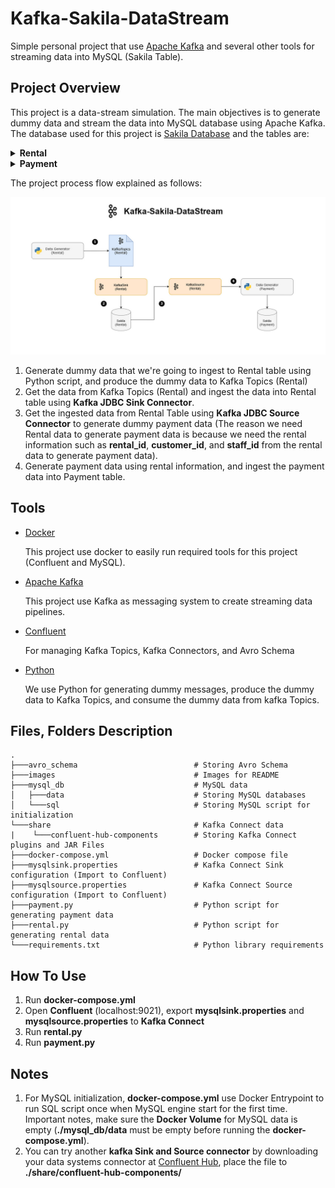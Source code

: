 # Kafka-Sakila-DataStream
Simple personal project that use [Apache Kafka](https://kafka.apache.org/) and several other tools for streaming data into MySQL (Sakila Table).

## Project Overview
This project is a data-stream simulation. The main objectives is to generate dummy data and stream the data into MySQL database using Apache Kafka. The database used for this project is [Sakila Database](https://dev.mysql.com/doc/sakila/en/) and the tables are:
<details><summary><b>Rental</b></summary>
The rental table records informations about rented movies such as what movie was rented, who rented the movie, when it was rented, and when it was/will returned. Here is the table description:

``` SQL
+--------------+--------------------+------+-----+-------------------+-----------------------------------------------+
| Field        | Type               | Null | Key | Default           | Extra                                         |
+--------------+--------------------+------+-----+-------------------+-----------------------------------------------+
| rental_id    | int                | NO   | PRI | NULL              | auto_increment                                |
| rental_date  | datetime           | NO   | MUL | NULL              |                                               |
| inventory_id | mediumint unsigned | NO   | MUL | NULL              |                                               |
| customer_id  | smallint unsigned  | NO   | MUL | NULL              |                                               |
| return_date  | datetime           | YES  |     | NULL              |                                               |
| staff_id     | tinyint unsigned   | NO   | MUL | NULL              |                                               |
| last_update  | timestamp          | NO   |     | CURRENT_TIMESTAMP | DEFAULT_GENERATED on update CURRENT_TIMESTAMP |
+--------------+--------------------+------+-----+-------------------+-----------------------------------------------+
```
</details>
<details><summary><b>Payment</b></summary>

The payment table records payment made by a customer after they rented a movie. Here is the table structure:

``` SQL
+--------------+-------------------+------+-----+-------------------+-----------------------------------------------+
| Field        | Type              | Null | Key | Default           | Extra                                         |
+--------------+-------------------+------+-----+-------------------+-----------------------------------------------+
| payment_id   | smallint unsigned | NO   | PRI | NULL              | auto_increment                                |
| customer_id  | smallint unsigned | NO   | MUL | NULL              |                                               |
| staff_id     | tinyint unsigned  | NO   | MUL | NULL              |                                               |
| rental_id    | int               | YES  | MUL | NULL              |                                               |
| amount       | decimal(5,2)      | NO   |     | NULL              |                                               |
| payment_date | datetime          | NO   |     | NULL              |                                               |
| last_update  | timestamp         | YES  |     | CURRENT_TIMESTAMP | DEFAULT_GENERATED on update CURRENT_TIMESTAMP |
+--------------+-------------------+------+-----+-------------------+-----------------------------------------------+
```
</details>

The project process flow explained as follows:

![Project Flowchart](./images/Kafka-Sakila-DataStream.jpg)

1. Generate dummy data that we're going to ingest to Rental table using Python script, and produce the dummy data to Kafka Topics (Rental)
2. Get the data from Kafka Topics (Rental) and ingest the data into Rental table using **Kafka JDBC Sink Connector**.
3. Get the ingested data from Rental Table using **Kafka JDBC Source Connector** to generate dummy payment data (The reason we need Rental data to generate payment data is because we need the rental information such as **rental_id**, **customer_id**, and **staff_id** from the rental data to generate payment data).
4. Generate payment data using rental information, and ingest the payment data into Payment table.


## Tools

* [Docker](https://www.docker.com/)

    This project use docker to easily run required tools for this project (Confluent and MySQL).

* [Apache Kafka](https://kafka.apache.org/)

    This project use Kafka as messaging system to create streaming data pipelines.

* [Confluent](https://www.confluent.io/)
    
    For managing Kafka Topics, Kafka Connectors, and Avro Schema

* [Python](https://www.python.org/)

    We use Python for generating dummy messages, produce the dummy data to Kafka Topics, and consume the dummy data from kafka Topics.

## Files, Folders Description
    .
    ├───avro_schema                          # Storing Avro Schema
    ├───images                               # Images for README
    ├───mysql_db                             # MySQL data
    │   ├───data                             # Storing MySQL databases
    │   └───sql                              # Storing MySQL script for initialization
    └───share                                # Kafka Connect data
    |    └───confluent-hub-components        # Storing Kafka Connect plugins and JAR Files
    ├───docker-compose.yml                   # Docker compose file
    ├───mysqlsink.properties                 # Kafka Connect Sink configuration (Import to Confluent) 
    ├───mysqlsource.properties               # Kafka Connect Source configuration (Import to Confluent)
    ├───payment.py                           # Python script for generating payment data
    ├───rental.py                            # Python script for generating rental data
    └───requirements.txt                     # Python library requirements

## How To Use
1. Run **docker-compose.yml**
2. Open **Confluent** (localhost:9021), export **mysqlsink.properties** and **mysqlsource.properties** to **Kafka Connect**
3. Run **rental.py**
4. Run **payment.py**

## Notes
1. For MySQL initialization, **docker-compose.yml** use Docker Entrypoint to run SQL script once when MySQL engine start for the first time. Important notes, make sure the **Docker Volume** for MySQL data is empty (**./mysql_db/data** must be empty before running the **docker-compose.yml**).
2. You can try another **kafka Sink and Source connector** by downloading your data systems connector at [Confluent Hub](https://www.confluent.io/hub/), place the file to **./share/confluent-hub-components/**

